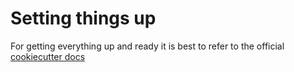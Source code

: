 # Setting things up

For getting everything up and ready it is best to refer to the official [cookiecutter docs](https://cookiecutter-django.readthedocs.io/en/latest/2-local-development/developing-locally-docker.html)
